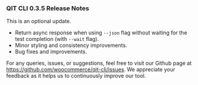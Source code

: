 ### QIT CLI 0.3.5 Release Notes

This is an optional update.

- Return async response when using `--json` flag without waiting for the test completion (with `--wait` flag).
- Minor styling and consistency improvements.
- Bug fixes and improvements.

For any queries, issues, or suggestions, feel free to visit our Github page at https://github.com/woocommerce/qit-cli/issues. We appreciate your feedback as it helps us to continuously improve our tool.